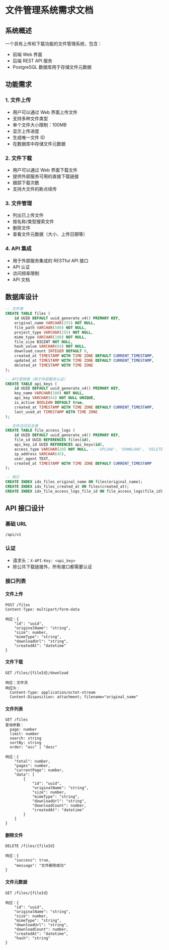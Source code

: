 # 文件管理系统需求文档

## 系统概述
一个具有上传和下载功能的文件管理系统，包含：
- 前端 Web 界面
- 后端 REST API 服务
- PostgreSQL 数据库用于存储文件元数据

## 功能需求

### 1. 文件上传
- 用户可以通过 Web 界面上传文件
- 支持多种文件类型
- 单个文件大小限制：100MB
- 显示上传进度
- 生成唯一文件 ID
- 在数据库中存储文件元数据

### 2. 文件下载
- 用户可以通过 Web 界面下载文件
- 提供外部服务可用的直接下载链接
- 跟踪下载次数
- 支持大文件的断点续传

### 3. 文件管理
- 列出已上传文件
- 按名称/类型搜索文件
- 删除文件
- 查看文件元数据（大小、上传日期等）

### 4. API 集成
- 用于外部服务集成的 RESTful API 接口
- API 认证
- 访问频率限制
- API 文档

## 数据库设计

```sql
-- 文件表
CREATE TABLE files (
    id UUID DEFAULT uuid_generate_v4() PRIMARY KEY,
    original_name VARCHAR(255) NOT NULL,
    file_path VARCHAR(500) NOT NULL,
    project_type VARCHAR(255) NOT NULL,
    mime_type VARCHAR(100) NOT NULL,
    file_size BIGINT NOT NULL,
    hash_value VARCHAR(64) NOT NULL,
    download_count INTEGER DEFAULT 0,
    created_at TIMESTAMP WITH TIME ZONE DEFAULT CURRENT_TIMESTAMP,
    updated_at TIMESTAMP WITH TIME ZONE DEFAULT CURRENT_TIMESTAMP,
    deleted_at TIMESTAMP WITH TIME ZONE
);

-- API密钥表（用于外部服务认证）
CREATE TABLE api_keys (
    id UUID DEFAULT uuid_generate_v4() PRIMARY KEY,
    key_name VARCHAR(100) NOT NULL,
    api_key VARCHAR(64) NOT NULL UNIQUE,
    is_active BOOLEAN DEFAULT true,
    created_at TIMESTAMP WITH TIME ZONE DEFAULT CURRENT_TIMESTAMP,
    last_used_at TIMESTAMP WITH TIME ZONE
);

-- 文件访问日志表
CREATE TABLE file_access_logs (
    id UUID DEFAULT uuid_generate_v4() PRIMARY KEY,
    file_id UUID REFERENCES files(id),
    api_key_id UUID REFERENCES api_keys(id),
    access_type VARCHAR(20) NOT NULL, -- 'UPLOAD', 'DOWNLOAD', 'DELETE'
    ip_address VARCHAR(45),
    user_agent TEXT,
    created_at TIMESTAMP WITH TIME ZONE DEFAULT CURRENT_TIMESTAMP
);

-- 索引
CREATE INDEX idx_files_original_name ON files(original_name);
CREATE INDEX idx_files_created_at ON files(created_at);
CREATE INDEX idx_file_access_logs_file_id ON file_access_logs(file_id);
```

## API 接口设计

### 基础 URL
```
/api/v1
```

### 认证
- 请求头：`X-API-Key: <api_key>`
- 除公共下载链接外，所有接口都需要认证

### 接口列表

#### 文件上传
```
POST /files
Content-Type: multipart/form-data

响应：{
    "id": "uuid",
    "originalName": "string",
    "size": number,
    "mimeType": "string",
    "downloadUrl": "string",
    "createdAt": "datetime"
}
```

#### 文件下载
```
GET /files/{fileId}/download

响应：文件流
响应头：
  Content-Type: application/octet-stream
  Content-Disposition: attachment; filename="original_name"
```

#### 文件列表
```
GET /files
查询参数：
  page: number
  limit: number
  search: string
  sortBy: string
  order: "asc" | "desc"

响应：{
    "total": number,
    "pages": number,
    "currentPage": number,
    "data": [
        {
            "id": "uuid",
            "originalName": "string",
            "size": number,
            "mimeType": "string",
            "downloadUrl": "string",
            "downloadCount": number,
            "createdAt": "datetime"
        }
    ]
}
```

#### 删除文件
```
DELETE /files/{fileId}

响应：{
    "success": true,
    "message": "文件删除成功"
}
```

#### 文件元数据
```
GET /files/{fileId}

响应：{
    "id": "uuid",
    "originalName": "string",
    "size": number,
    "mimeType": "string",
    "downloadUrl": "string",
    "downloadCount": number,
    "createdAt": "datetime",
    "hash": "string"
}
```